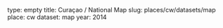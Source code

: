 type: empty
title: Curaçao / National Map
slug: places/cw/datasets/map
place: cw
dataset: map
year: 2014
